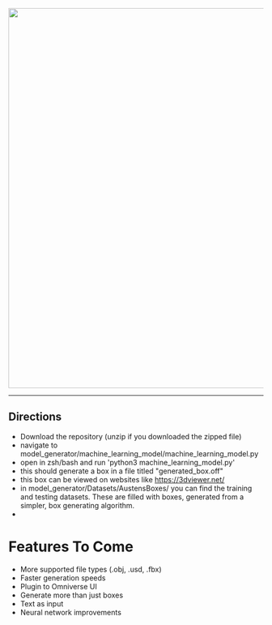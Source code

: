 <p align="center">
  <img width="750" src="https://github.com/Generlate/model_generator/assets/85384584/93659fd6-ed44-44f0-b9bb-8124e0fe1966">
</p>  










---

## Directions  
- Download the repository (unzip if you downloaded the zipped file)
- navigate to model_generator/machine_learning_model/machine_learning_model.py
- open in zsh/bash and run 'python3 machine_learning_model.py'
- this should generate a box in a file titled "generated_box.off"
- this box can be viewed on websites like https://3dviewer.net/
- in model_generator/Datasets/AustensBoxes/ you can find the training and testing datasets. These are filled with boxes, generated from a simpler, box generating algorithm. 
- 

# Features To Come  
* More supported file types (.obj, .usd, .fbx)
* Faster generation speeds
* Plugin to Omniverse UI
* Generate more than just boxes
* Text as input
* Neural network improvements



